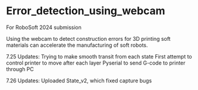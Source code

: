 # Error_detection_using_webcam
For RoboSoft 2024 submission

Using the webcam to detect construction errors for 3D printing soft materials can accelerate the manufacturing of soft robots.

7.25 Updates: Trying to make smooth transit from each state
                First attempt to control printer to move after each layer
                Pyserial to send G-code to printer through PC

7.26 Updates: Uploaded State_v2, which fixed capture bugs
